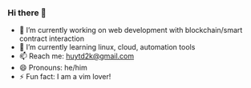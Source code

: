 ### Hi there 👋


- 🔭 I’m currently working on web development with blockchain/smart contract interaction
- 🌱 I’m currently learning linux, cloud, automation tools
- 📫 Reach me: huytd2k@gmail.com
- 😄 Pronouns: he/him
- ⚡ Fun fact: I am a vim lover!
